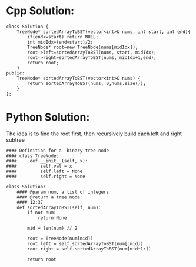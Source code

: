 # Cpp Solution:

    class Solution {
        TreeNode* sortedArrayToBST(vector<int>& nums, int start, int end){
            if(end<=start) return NULL; 
            int midIdx=(end+start)/2;
            TreeNode* root=new TreeNode(nums[midIdx]);
            root->left=sortedArrayToBST(nums, start, midIdx);
            root->right=sortedArrayToBST(nums, midIdx+1,end);
            return root;
        }
    public:
        TreeNode* sortedArrayToBST(vector<int>& nums) {
            return sortedArrayToBST(nums, 0,nums.size());
        }
    };


# Python Solution:
The idea is to find the root first, then recursively build each left and right subtree

    #### Definition for a  binary tree node
    #### class TreeNode:
    ####     def __init__(self, x):
    ####         self.val = x
    ####         self.left = None
    ####         self.right = None
    
    class Solution:
        #### @param num, a list of integers
        #### @return a tree node
        #### 12:37
        def sortedArrayToBST(self, num):
            if not num:
                return None
    
            mid = len(num) // 2
    
            root = TreeNode(num[mid])
            root.left = self.sortedArrayToBST(num[:mid])
            root.right = self.sortedArrayToBST(num[mid+1:])
    
            return root